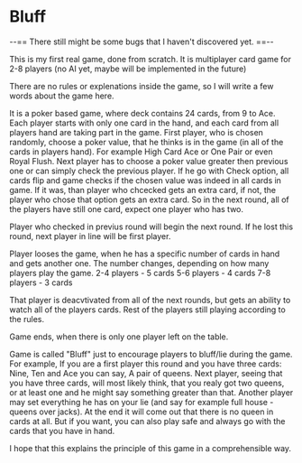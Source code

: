# Bluff
--== There still might be some bugs that I haven't discovered yet. ==--

This is my first real game, done from scratch.
It is multiplayer card game for 2-8 players (no AI yet, maybe will be implemented in the future)

There are no rules or explenations inside the game, so I will write a few words about the game here.

It is a poker based game, where deck contains 24 cards, from 9 to Ace. Each player starts with only one card in the hand,
and each card from all players hand are taking part in the game.
First player, who is chosen randomly, choose a poker value, that he thinks is in the game (in all of the cards in players hand).
For example High Card Ace or One Pair or even Royal Flush.
Next player has to choose a poker value greater then previous one or can simply check the previous player.
If he go with Check option, all cards flip and game checks if the chosen value was indeed in all cards in game.
If it was, than player who chcecked gets an extra card, if not, the player who chose that option gets an extra card.
So in the next round, all of the players have still one card, expect one player who has two.

Player who checked in previus round will begin the next round. If he lost this round, next player in line will be first player.

Player looses the game, when he has a specific number of cards in hand and gets another one. The number changes, depending
on how many players play the game.
2-4 players - 5 cards
5-6 players - 4 cards
7-8 players - 3 cards

That player is deacvtivated from all of the next rounds, but gets an ability to watch all of the players cards.
Rest of the players still playing according to the rules.

Game ends, when there is only one player left on the table.

Game is called "Bluff" just to encourage players to bluff/lie during the game. 
For example, If you are a first player this round and you have three cards: Nine, Ten and Ace you can say, A pair of queens.
Next player, seeing that you have three cards, will most likely think, that you realy got two queens, or at least one and he might say something greater than that. Another player may set everything he has on your lie (and say for example full house - queens over jacks).
At the end it will come out that there is no queen in cards at all.
But if you want, you can also play safe and always go with the cards that you have in hand.


I hope that this explains the principle of this game in a comprehensible way.
